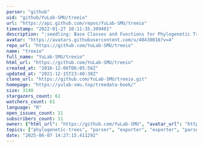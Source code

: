 ```yaml
---
parser: "github"
uid: "github/YuLab-SMU/treeio"
url: "https://api.github.com/repos/YuLab-SMU/treeio"
timestamp: "2022-01-27 10:11:35.309401"
description: ":seedling: Base Classes and Functions for Phylogenetic Tree Input and Output"
avatar: "https://avatars.githubusercontent.com/u/40430016?v=4"
repo_url: "https://github.com/YuLab-SMU/treeio"
name: "treeio"
full_name: "YuLab-SMU/treeio"
html_url: "https://github.com/YuLab-SMU/treeio"
created_at: "2016-12-06T06:05:56Z"
updated_at: "2021-12-15T23:40:38Z"
clone_url: "https://github.com/YuLab-SMU/treeio.git"
homepage: "https://yulab-smu.top/treedata-book/"
size: 3140
stargazers_count: 61
watchers_count: 61
language: "R"
open_issues_count: 11
subscribers_count: 11
owner: {"html_url": "https://github.com/YuLab-SMU", "avatar_url": "https://avatars.githubusercontent.com/u/40430016?v=4", "login": "YuLab-SMU", "type": "Organization"}
topics: ["phylogenetic-trees", "parser", "exporter", "exporter", "parser", "phylogenetic-trees", "data-extraction"]
date: "2025-06-07 14:27:15.411292"
---
```


